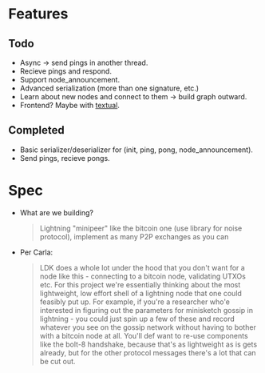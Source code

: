 # Features

## Todo

- Async -> send pings in another thread.
- Recieve pings and respond.
- Support node_announcement.
- Advanced serialization (more than one signature, etc.)
- Learn about new nodes and connect to them -> build graph outward.
- Frontend? Maybe with [textual](https://textual.textualize.io/).

## Completed

- Basic serializer/deserializer for (init, ping, pong, node_announcement).
- Send pings, recieve pongs.

# Spec

- What are we building?
    > Lightning "minipeer" like the bitcoin one (use library for noise protocol), implement as many P2P exchanges as you can
- Per Carla:
    > LDK does a whole lot under the hood that you don't want for a node like this - connecting to a bitcoin node, validating UTXOs etc.
    > For this project we're essentially thinking about the most lightweight, low effort shell of a lightning node that one could feasibly put up.
    > For example, if you're a researcher who'e interested in figuring out the parameters for minisketch gossip in lightning - you could just spin up a few of these and record whatever you see on the gossip network without having to bother with a bitcoin node at all.
    > You'll def want to re-use components like the bolt-8 handshake, because that's as lightweight as is gets already, but for the other protocol messages there's a lot that can be cut out.
